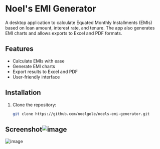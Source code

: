 # Noel's EMI Generator

A desktop application to calculate Equated Monthly Installments (EMIs) based on loan amount, interest rate, and tenure. The app also generates EMI charts and allows exports to Excel and PDF formats.

## Features

- Calculate EMIs with ease
- Generate EMI charts
- Export results to Excel and PDF
- User-friendly interface

## Installation

1. Clone the repository:
   ```bash
   git clone https://github.com/noelgole/noels-emi-generator.git


## Screenshot![image](https://github.com/user-attachments/assets/137eb5c5-2bf7-43e5-8c86-d4ebb8dd26c6)
![image](https://github.com/user-attachments/assets/f18575f6-ad41-4527-b65d-24e61671912f)


